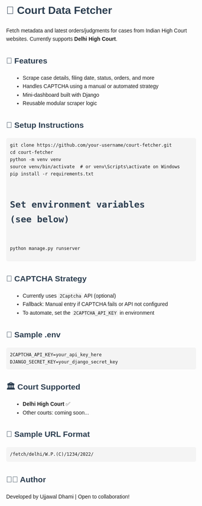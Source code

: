 <!DOCTYPE html>
<html lang="en">
<head>
  <meta charset="UTF-8">
  <title>Court Data Fetcher - README</title>
  <style>
    body {
      font-family: Arial, sans-serif;
      margin: 40px;
      line-height: 1.6;
    }
    h1, h2, h3 {
      color: #2c3e50;
    }
    code {
      background-color: #f4f4f4;
      padding: 2px 4px;
      border-radius: 4px;
      font-family: monospace;
    }
    pre {
      background-color: #f4f4f4;
      padding: 10px;
      border-radius: 5px;
      overflow-x: auto;
    }
    ul {
      margin-left: 20px;
    }
  </style>
</head>
<body>

  <h1>🧾 Court Data Fetcher</h1>
  <p>Fetch metadata and latest orders/judgments for cases from Indian High Court websites. Currently supports <strong>Delhi High Court</strong>.</p>

  <h2>🏁 Features</h2>
  <ul>
    <li>Scrape case details, filing date, status, orders, and more</li>
    <li>Handles CAPTCHA using a manual or automated strategy</li>
    <li>Mini-dashboard built with Django</li>
    <li>Reusable modular scraper logic</li>
  </ul>

  <h2>🔧 Setup Instructions</h2>
  <pre><code>git clone https://github.com/your-username/court-fetcher.git
cd court-fetcher
python -m venv venv
source venv/bin/activate  # or venv\Scripts\activate on Windows
pip install -r requirements.txt

# Set environment variables (see below)
python manage.py runserver
</code></pre>

  <h2>🤖 CAPTCHA Strategy</h2>
  <ul>
    <li>Currently uses <code>2Captcha</code> API (optional)</li>
    <li>Fallback: Manual entry if CAPTCHA fails or API not configured</li>
    <li>To automate, set the <code>2CAPTCHA_API_KEY</code> in environment</li>
  </ul>

  <h2>🌱 Sample .env</h2>
  <pre><code>2CAPTCHA_API_KEY=your_api_key_here
DJANGO_SECRET_KEY=your_django_secret_key
</code></pre>

  <h2>🏛️ Court Supported</h2>
  <ul>
    <li><strong>Delhi High Court</strong> ✅</li>
    <li>Other courts: coming soon...</li>
  </ul>

  <h2>📂 Sample URL Format</h2>
  <pre><code>/fetch/delhi/W.P.(C)/1234/2022/</code></pre>

  <h2>👨‍💻 Author</h2>
  <p>Developed by Ujjawal Dhami | Open to collaboration!</p>

</body>
</html>
